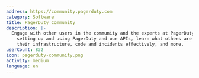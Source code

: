 ```yaml
---
address: https://community.pagerduty.com
category: Software
title: PagerDuty Community
description: |-
  Engage with other users in the community and the experts at PagerDuty to get help
    setting up and using PagerDuty and our APIs, learn what others are doing to manage
    their infrastructure, code and incidents effectively, and more.
userCount: 832
icon: pagerduty-community.png
activity: medium
language: en
---
```

